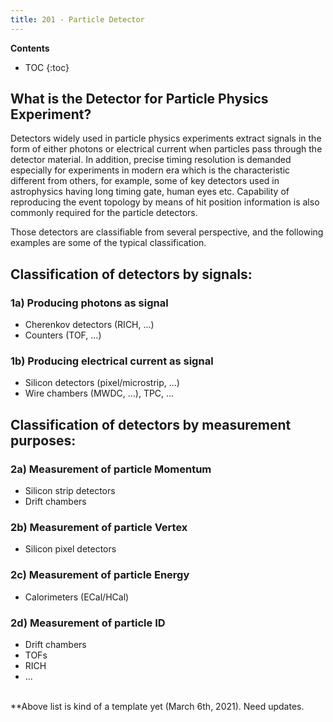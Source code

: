 ```yaml
---
title: 201 - Particle Detector  
---
```


**Contents**
* TOC
{:toc}

## What is the Detector for Particle Physics Experiment?
Detectors widely used in particle physics experiments extract signals in the
form of either photons or electrical current when particles pass through the detector material.
In addition, precise timing resolution is demanded especially for experiments in modern era
which is the characteristic different from others, for example,  some of key detectors
used in astrophysics having long timing gate, human eyes etc.
Capability of reproducing the event topology by means of hit position information
is also commonly required for the particle detectors.   <br>

Those detectors are classifiable from several perspective, and the following examples are some of the typical classification. <br>


## Classification of detectors by signals:          
### 1a) Producing photons as signal
  - Cherenkov detectors (RICH, ...)            
  - Counters (TOF, ...)   

### 1b) Producing electrical current as signal   
  - Silicon detectors (pixel/microstrip, ...)                   
  - Wire chambers (MWDC, ...), TPC, ...                                 

## Classification of detectors by measurement purposes:   
### 2a) Measurement of particle Momentum  
  - Silicon strip detectors
  - Drift chambers  

### 2b) Measurement of particle Vertex    
  - Silicon pixel detectors

### 2c) Measurement of particle Energy    
  - Calorimeters (ECal/HCal)

### 2d) Measurement of particle ID          
  - Drift chambers
  - TOFs
  - RICH
  - ...


<br>
**Above list is kind of a template yet (March 6th, 2021). Need updates.   <br>
